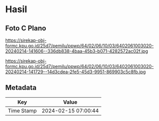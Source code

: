 # Hasil

## Foto C Plano

https://sirekap-obj-formc.kpu.go.id/25d7/pemilu/ppwp/64/02/06/10/03/6402061003020-20240214-141606--336db838-4baa-45b3-b071-4282572ac02f.jpg

https://sirekap-obj-formc.kpu.go.id/25d7/pemilu/ppwp/64/02/06/10/03/6402061003020-20240214-141729--14d3cdea-2fe5-45d3-9951-869903c5c8fb.jpg


## Metadata

| Key        | Value               |
| ---------- | ------------------- |
| Time Stamp | 2024-02-15 07:00:44 |



